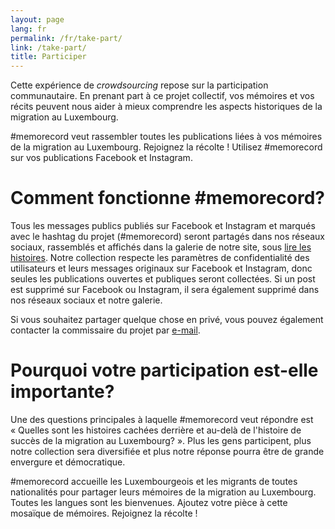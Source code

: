 ```yaml
---
layout: page
lang: fr
permalink: /fr/take-part/
link: /take-part/
title: Participer
---
```


Cette expérience de *crowdsourcing* repose sur la participation communautaire. En prenant part à ce projet collectif, vos mémoires et vos récits peuvent nous aider à mieux comprendre les aspects historiques de la migration au Luxembourg.


#memorecord veut rassembler toutes les publications liées à vos mémoires de la migration au Luxembourg. Rejoignez la récolte ! Utilisez #memorecord sur vos publications Facebook et Instagram.


<!-- more -->

# **Comment fonctionne #memorecord?**

Tous les messages publics publiés sur Facebook et Instagram et marqués avec le hashtag du projet (#memorecord) seront partagés dans nos réseaux sociaux, rassemblés et affichés dans la galerie de notre site, sous [lire les histoires](https://memorecord.uni.lu/fr/stories/). Notre collection respecte les paramètres de confidentialité des utilisateurs et leurs messages originaux sur Facebook et Instagram, donc seules les publications ouvertes et publiques seront collectées. Si un post est supprimé sur Facebook ou Instagram, il sera également supprimé dans nos réseaux sociaux et notre galerie.

Si vous souhaitez partager quelque chose en privé, vous pouvez également contacter la commissaire du projet par [e-mail](mailto:memorecord@uni.lu).

# **Pourquoi votre participation est-elle importante?**

Une des questions principales à laquelle #memorecord veut répondre est « Quelles sont les histoires cachées derrière et au-delà de l'histoire de succès de la migration au Luxembourg? ». Plus les gens participent, plus notre collection sera diversifiée et plus notre réponse pourra être de grande envergure et démocratique.

#memorecord accueille les Luxembourgeois et les migrants de toutes nationalités pour partager leurs mémoires de la migration au Luxembourg. Toutes les langues sont les bienvenues. Ajoutez votre pièce à cette mosaïque de mémoires. Rejoignez la récolte !

